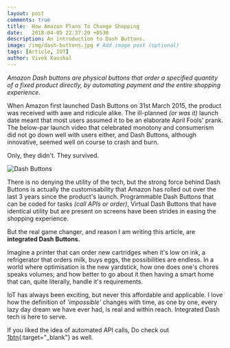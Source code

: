 ```yaml
---
layout: post
comments: true
title:  How Amazon Plans To Change Shopping
date:   2018-04-05 22:37:20 +0530
description: An introduction to Dash Buttons.
image: /img/dash-buttons.jpg # Add image post (optional)
tags: [Article, IOT]
author: Vivek Kaushal
---
```

*Amazon Dash buttons are physical buttons that order a specified quantity of a fixed product directly, by automating payment and the entire shopping experience.*

When Amazon first launched Dash Buttons on 31st March 2015, the product was received with awe and ridicule alike. The ill-planned *(or was it)* launch date meant that most users assumed it to be an elaborate April Fools' prank. The below-par launch video that celebrated monotony and consumerism did not go down well with users either, and Dash Buttons, although innovative, seemed well on course to crash and burn.

Only, they didn't. They survived.

![Dash Buttons]({{site.baseurl}}/img/dash-buttons-1.jpg)

There is no denying the utility of the tech, but the strong force behind Dash Buttons is actually the customisability that Amazon has rolled out over the last 3 years since the product's launch. Programmable Dash Buttons that can be coded for tasks *(call APIs or order)*, Virtual Dash Buttons that have identical utility but are present on screens have been strides in easing the shopping experience.

But the real game changer, and reason I am writing this article, are **integrated Dash Buttons.**

Imagine a printer that can order new cartridges when it's low on ink, a refrigerator that orders milk, buys eggs, the possibilities are endless. In a world where optimisation is the new yardstick, how one does one's chores speaks volumes; and how better to go about it then having a smart home that can, quite literally, handle it's requirements.

IoT has always been exciting, but never this affordable and applicable. I love how the definition of *'impossible'* changes with time, as one by one, every lazy day dream we have ever had, is real and within reach. Integrated Dash tech is here to serve.

If you liked the idea of automated API calls, Do check out [1btn][onebutton]{:target="_blank"} as well.

[onebutton]: https://www.crowdsupply.com/knewron/1btn
